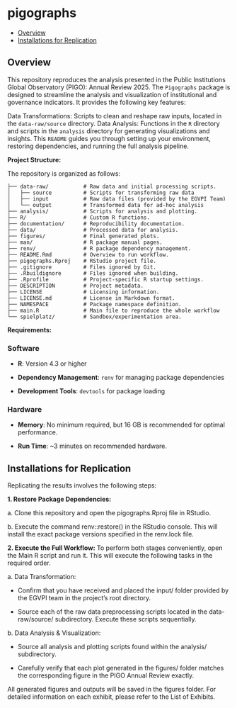 pigographs
================

- [Overview](#overview)
- [Installations for Replication](#installations-for-replication)

<!-- README.md is generated from README.Rmd. Please edit that file -->
<!-- badges: start -->
<!-- badges: end -->

## Overview

This repository reproduces the analysis presented in the Public
Institutions Global Observatory (PIGO): Annual Review 2025. The
`Pigographs` package is designed to streamline the analysis and
visualization of institutional and governance indicators. It provides
the following key features:

Data Transformations: Scripts to clean and reshape raw inputs, located
in the `data-raw/source` directory. Data Analysis: Functions in the `R`
directory and scripts in the `analysis` directory for generating
visualizations and insights. This `README` guides you through setting up
your environment, restoring dependencies, and running the full analysis
pipeline.

**Project Structure:**

The repository is organized as follows:

    ├── data-raw/           # Raw data and initial processing scripts.
    │   ├── source          # Scripts for transforming raw data
    │   ├── input           # Raw data files (provided by the EGVPI Team)
    │   └── output          # Transformed data for ad-hoc analysis
    ├── analysis/           # Scripts for analysis and plotting.
    ├── R/                  # Custom R functions.
    ├── documentation/      # Reproducibility documentation.
    ├── data/               # Processed data for analysis.
    ├── figures/            # Final generated plots.
    ├── man/                # R package manual pages.
    ├── renv/               # R package dependency management.
    ├── README.Rmd          # Overview to run workflow.
    ├── pigographs.Rproj    # RStudio project file.
    ├── .gitignore          # Files ignored by Git.
    ├── .Rbuildignore       # Files ignored when building.
    ├── .Rprofile           # Project-specific R startup settings.
    ├── DESCRIPTION         # Project metadata.
    ├── LICENSE             # Licensing information.
    ├── LICENSE.md          # License in Markdown format.
    ├── NAMESPACE           # Package namespace definition.
    ├── main.R              # Main file to reproduce the whole workflow
    └── spielplatz/         # Sandbox/experimentation area.

**Requirements:**

### Software

- **R**: Version 4.3 or higher

- **Dependency Management**: `renv` for managing package dependencies

- **Development Tools**: `devtools` for package loading

### Hardware

- **Memory**: No minimum required, but 16 GB is recommended for optimal
  performance.

- **Run Time**: ~3 minutes on recommended hardware.

## Installations for Replication

Replicating the results involves the following steps:

**1. Restore Package Dependencies:**

a\. Clone this repository and open the pigographs.Rproj file in RStudio.

b\. Execute the command renv::restore() in the RStudio console. This
will install the exact package versions specified in the renv.lock file.

**2. Execute the Full Workflow:** To perform both stages conveniently,
open the Main R script and run it. This will execute the following tasks
in the required order.

a\. Data Transformation:

- Confirm that you have received and placed the input/ folder provided
  by the EGVPI team in the project’s root directory.

- Source each of the raw data preprocessing scripts located in the
  data-raw/source/ subdirectory. Execute these scripts sequentially.

b\. Data Analysis & Visualization:

- Source all analysis and plotting scripts found within the analysis/
  subdirectory.

- Carefully verify that each plot generated in the figures/ folder
  matches the corresponding figure in the PIGO Annual Review exactly.

All generated figures and outputs will be saved in the figures folder.
For detailed information on each exhibit, please refer to the List of
Exhibits.
